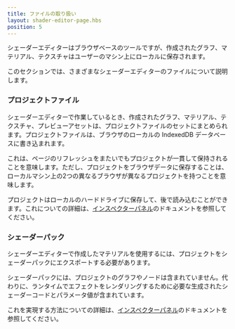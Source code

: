 ```yaml
---
title: ファイルの取り扱い
layout: shader-editor-page.hbs
position: 5
---
```


シェーダーエディターはブラウザベースのツールですが、作成されたグラフ、マテリアル、テクスチャはユーザーのマシン上にローカルに保存されます。

このセクションでは、さまざまなシェーダーエディターのファイルについて説明します。

### プロジェクトファイル

シェーダーエディターで作業しているとき、作成されたグラフ、マテリアル、テクスチャ、プレビューアセットは、プロジェクトファイルのセットにまとめられます。プロジェクトファイルは、ブラウザのローカルの IndexedDB データベースに書き込まれます。

これは、ページのリフレッシュをまたいでもプロジェクトが一貫して保持されることを意味します。ただし、プロジェクトをブラウザデータに保存することは、ローカルマシン上の2つの異なるブラウザが異なるプロジェクトを持つことを意味します。

プロジェクトはローカルのハードドライブに保存して、後で読み込むことができます。これについての詳細は、[インスペクターパネル][1]のドキュメントを参照してください。

### シェーダーパック

シェーダーエディターで作成したマテリアルを使用するには、プロジェクトをシェーダーパックにエクスポートする必要があります。

シェーダーパックには、プロジェクトのグラフやノードは含まれていません。代わりに、ランタイムでエフェクトをレンダリングするために必要な生成されたシェーダーコードとパラメータ値が含まれています。

これを実現する方法についての詳細は、[インスペクターパネル][1]のドキュメントを参照してください。

[1]: /shader-editor/window-layout/inspector-pane